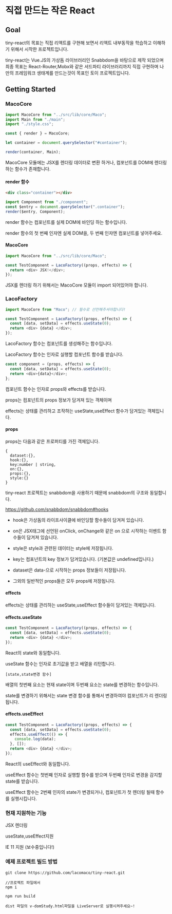 # 직접 만드는 작은 React

## Goal

tiny-react의 목표는 직접 리액트를 구현해 보면서 리액트 내부동작을 학습하고 이해하기 위해서 시작한 프로젝트입니다.

tiny-react는 Vue.JS의 가상돔 라이브러리인 Snabbdom을 바탕으로 제작 되었으며 최종 목표는 React-Router,Mobx와 같은 서드파티 라이브러리까지 직접 구현하며 나만의 프레임워크 생태계를 만드는것이 목표인 토이 프로젝트입니다.

## Getting Started

### MacoCore

```js
import MacoCore from "../src/lib/core/Maco";
import Main from "./main";
import "./style.css";

const { render } = MacoCore;

let container = document.querySelector("#container");

render(container, Main);
```

MacoCore 모듈에는 JSX를 렌더링 데이터로 변환 하거나, 컴포넌트를 DOM에 렌더링 하는 함수가 존재합니다.

#### render 함수

```html
<div class="container"></div>
```

```js
import Component from "./component";
const $entry = document.querySelector(".container");
render($entry, Component);
```

render 함수는 컴포넌트를 실제 DOM에 바인딩 하는 함수입니다.

render 함수의 첫 번째 인자엔 실제 DOM을, 두 번째 인자엔 컴포넌트를 넣어주세요.

#### MacoCore

```js
import MacoCore from "../src/lib/core/Maco";

const TestComponent = LacoFactory((props, effects) => {
  return <div> JSX!</div>;
});
```

JSX를 렌더링 하기 위해서는 MacoCore 모듈이 import 되어있어야 합니다.

### LacoFactory

```js
import MacoCore from "Maco"; // 필수로 선언해주셔야합니다!

const TestComponent = LacoFactory((props, effects) => {
  const [data, setData] = effects.useState(0);
  return <div> {data} </div>;
});
```

LacoFactory 함수는 컴포넌트를 생성해주는 함수입니다.

LacoFactory 함수는 인자로 실행할 컴포넌트 함수를 받습니다.

```js
const component = (props, effects) => {
  const [data, setData] = effects.useState(0);
  return <div>{data}</div>;
};
```

컴포넌트 함수는 인자로 props와 effects를 받습니다.

props는 컴포넌트의 props 정보가 담겨져 있는 객체이며

effects는 상태를 관리하고 조작하는 useState,useEffect 함수가 담겨있는 객체입니다.

#### props

props는 다음과 같은 프로퍼티를 가진 객체입니다.

```
{
  dataset:{},
  hook:{},
  key:number | string,
  on:{},
  props:{},
  style:{}
}
```

tiny-react 프로젝트는 snabbdom을 사용하기 때문에 snabbdom의 구조와 동일합니다.

https://github.com/snabbdom/snabbdom#hooks

- hook은 가상돔의 라이프사이클에 바인딩할 함수들이 담겨져 있습니다.

- on은 JSX태그에 선언된 onClick, onChange와 같은 on 으로 시작하는 이벤트 함수들이 담겨져 있습니다.

- style은 style과 관련된 데이터는 style에 저장됩니다.

- key는 컴포넌트의 key 정보가 담겨있습니다. (기본값은 undefined입니다.)

- dataset은 data-으로 시작하는 props 정보들이 저장됩니다.

- 그외의 일반적인 props들은 모두 props에 저장됩니다.

#### effects

effects는 상태를 관리하는 useState,useEffect 함수들이 담겨있는 객체입니다.

#### effects.useState

```js
const TestComponent = LacoFactory((props, effects) => {
  const [data, setData] = effects.useState(0);
  return <div> {data} </div>;
});
```

React의 state와 동일합니다.

useState 함수는 인자로 초기값을 받고 배열을 리턴합니다.

```
[state,state변경 함수]
```

배열의 첫번째 요소는 현재 state이며 두번째 요소는 state를 변경하는 함수입니다.

state를 변경하기 위해서는 state 변경 함수를 통해서 변경하여야 컴포넌트가 리 렌더링 됩니다.

#### effects.useEffect

```js
const TestComponent = LacoFactory((props, effects) => {
  const [data, setData] = effects.useState(0);
  effects.useEffect(() => {
    console.log(data);
  }, []);
  return <div> {data} </div>;
});
```

React의 useEffect와 동일합니다.

useEffect 함수는 첫번째 인자로 실행할 함수를 받으며 두번째 인자로 변경을 감지할 state를 받습니다.

useEffect 함수는 2번째 인자의 state가 변경되거나, 컴포넌트가 첫 렌더링 될때 함수를 실행시킵니다.

### 현재 지원하는 기능

JSX 렌더링

useState,useEffect지원

IE 11 지원 (보수중입니다!)

### 예제 프로젝트 빌드 방법

```
git clone https://github.com/lacomaco/tiny-react.git

//프로젝트 파일에서
npm i

npm run build

dist 파일의 v-domStudy.html파일을 LiveServer로 실행시켜주세요~!
```
